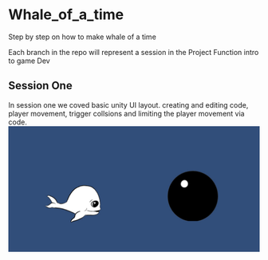 # Whale_of_a_time
 Step by step on how to make whale of a time

Each branch in the repo will represent a session in the Project Function intro to game Dev 

<h2>Session One</h2> 
<p>
 In session one we coved basic unity UI layout. creating and editing code, player movement, trigger collsions and limiting the player movement via code. 
 <img src="Whale_ofA_Time/Images_for_readme/Session_One_Image.jpg" alt="ImageONe">
</p> 
